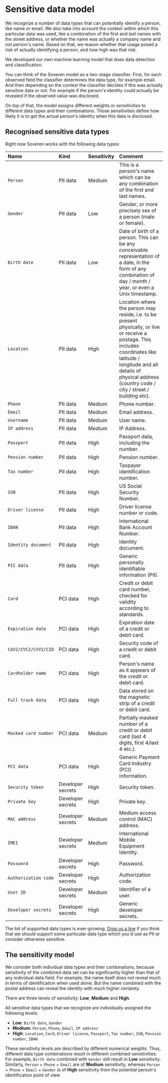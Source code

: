 # Sensitive data model

We recognize a number of data types that can potentially identify a person, like name or email. We also take into account the context within which this particular data was used, like a combination of the first and last names with the street address, or whether the name was actually a company name and not person's name. Based on that, we reason whether that usage posed a risk of actually identifying a person, and how high was that risk.

We developed our own machine learning model that does data detection and classification.

You can think of the Soveren model as a two-stage classifier. First, for each observed field the classifier determines the data type, for example email. And then depending on the context the classifier decides if this was actually sensitive data or not. For example if the person's identity could actually be revealed if the observed value was disclosed.

On top of that, the model assigns different weights or _sensitivities_ to different data types and their combinations. Those sensitivities define how likely it is to get the actual person's identity when this data is disclosed.

## Recognised sensitive data types

Right now Soveren works with the following data types:

| Name                 | Kind              | Sensitivity   | Comment                                                                                                                                                                                                                                   |
|:---------------------|:------------------|:--------------|:------------------------------------------------------------------------------------------------------------------------------------------------------------------------------------------------------------------------------------------|
| `Person`             | PII data          | Medium        | This is a person's name which can be any combination of the first and last names.                                                                                                                                                         |
| `Gender`             | PII data          | Low           | Gender, or more precisely sex of a person (male or female).                                                                                                                                                                               |
| `Birth date`         | PII data          | Low           | Date of birth of a person. This can be any conceivable representation of a date, in the form of any combination of day / month / year, or even a Unix timestamp.                                                                          |
| `Location`           | PII data          | High          | Location where the person may reside, i.e. to be present physically, or live or receive a postage. This includes coordinates like latitude / longitude and all details of physical address (country code / city / street / building etc). |
| `Phone`              | PII data          | Medium        | Phone number.                                                                                                                                                                                                                             |
| `Email`              | PII data          | Medium        | Email address.                                                                                                                                                                                                                            |
| `Username`           | PII data          | Medium        | User name.                                                                                                                                                                                                                                |
| `IP address`         | PII data          | Medium        | IP Address.                                                                                                                                                                                                                               |
| `Passport`           | PII data          | High          | Passport data, including the number.                                                                                                                                                                                                      |
| `Pension number`     | PII data          | High          | Pension number.                                                                                                                                                                                                                           |
| `Tax number`         | PII data          | High          | Taxpayer identification number.                                                                                                                                                                                                           |
| `SSN`                | PII data          | High          | US Social Security Number.                                                                                                                                                                                                                |
| `Driver license`     | PII data          | High          | Driver license number or code.                                                                                                                                                                                                            |
| `IBAN`               | PII data          | High          | International Bank Account Number.                                                                                                                                                                                                        |
| `Identity document`  | PII data          | High          | Identity document.                                                                                                                                                                                                                        |
| `PII data`           | PII data          | High          | Generic personally identifiable information (PII).                                                                                                                                                                                        |
| `Card`               | PCI data          | High          | Credit or debit card number, checked for validity according to standards.                                                                                                                                                                 |
| `Expiration date`    | PCI data          | High          | Expiration date of a credit or debit card.                                                                                                                                                                                                |
| `CAV2/CVC2/CVV2/CID` | PCI data          | High          | Security code of a credit or debit card.                                                                                                                                                                                                  |
| `Cardholder name`    | PCI data          | High          | Person's name as it appears of the credit or debit card.                                                                                                                                                                                  |
| `Full track data`    | PCI data          | High          | Data stored on the magnetic strip of a credit or debit card.                                                                                                                                                                              |
| `Masked card number` | PCI data          | Medium        | Partially masked number of a credit or debit card (last 4 digits, first 4/last 4 etc.).                                                                                                                                                   |
| `PCI data`           | PCI data          | High          | Generic Payment Card Industry (PCI) information.                                                                                                                                                                                          |
| `Security token`     | Developer secrets | High          | Security token.                                                                                                                                                                                                                           |
| `Private key`        | Developer secrets | High          | Private key.                                                                                                                                                                                                                              |
| `MAC address`        | Developer secrets | Medium        | Medium access control (MAC) address.                                                                                                                                                                                                      |
| `IMEI`               | Developer secrets | Medium        | International Mobile Equipment Identity.                                                                                                                                                                                                  |
| `Password`           | Developer secrets | High          | Password.                                                                                                                                                                                                                                 |
| `Authorization code` | Developer secrets | High          | Authorization code.                                                                                                                                                                                                                       |
| `User ID`            | Developer secrets | Medium        | Identifier of a user.                                                                                                                                                                                                                     |
| `Developer secrets`  | Developer secrets | High          | Generic developer secrets.                                                                                                                                                                                                                |

 The list of supported data types is ever-growing. [Drop us a line](mailto:support@soveren.io) if you think that we should support some particular data type which you'd use as PII or consider otherwise sensitive. 

## The sensitivity model

We consider both individual data types and their combinations, because sensitivity of the combined data set can be significantly higher than that of any individual data field. For example, the name itself does not reveal much in terms of identification when used alone. But the name combined with the postal address can reveal the identity with much higher certainty.

There are three levels of sensitivity: **Low**, **Medium** and **High**.

All sensitive data types that we recognize are individually assigned the following levels:

* **Low**: `Birth date`, `Gender`
* **Medium**: `Person`, `Phone`, `Email`, `IP address`
* **High**: `Location`, `Card`, `Driver license`, `Passport`, `Tax number`, `SSN`, `Pension number`, `IBAN`

These sensitivity levels are described by different numerical weights. Thus, different data type combinations result in different combined sensitivities. For example, `Birth date` combined with `Gender` still result in **Low** sensitivity. Similarly, `Person` + `Phone` + `Email` are of **Medium** sensitivity, whereas `Person` + `Phone` + `Email` + `Gender` is of **High** sensitivity from the potential person's identification point of view.
